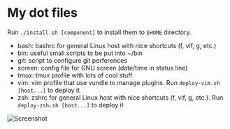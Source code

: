 My dot files
============

Run `./install.sh [component]` to install them to `$HOME` directory.

- bash: bashrc for general Linux host with nice shortcuts (f, vif, g, etc.)
- bin: useful small scripts to be put into ~/bin
- git: script to configure git perferences
- screen: config file for GNU screen (date/time in status line)
- tmux: tmux profile with lots of cool stuff
- vim: vim profile that use vundle to manage plugins.  Run `deploy-vim.sh
  [host...]` to deploy it
- zsh: zshrc for general Linux host with nice shortcuts (f, vif, g, etc.).
  Run `deploy-zsh.sh [host...]` to deploy it

![Screenshot](https://raw.github.com/ymattw/profiles/gh-pages/img/profiles.png)

